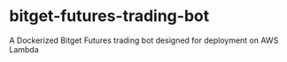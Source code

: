 # bitget-futures-trading-bot
A Dockerized Bitget Futures trading bot designed for deployment on AWS Lambda

